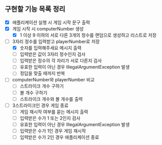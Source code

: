 ## 구현할 기능 목록 정리

- [x] 애플리케이션 실행 시 게임 시작 문구 출력
- [x] 게임 시작 시 computerNumber 생성
  - [x] 1 이상 9 이하의 서로 다른 3개의 정수를 랜덤으로 생성하고 리스트로 저장
- [ ] 3자리 정수를 입력받고 playerNumber로 저장
  - [x] 숫자를 입력해주세요 메시지 출력
  - [ ] 입력받은 값이 3자리 정수인지 검사
  - [ ] 입력받은 정수의 각 자리가 서로 다른지 검사
  - [ ] 유효한 입력이 아닌 경우 IllegalArgumentException 발생
  - [ ] 정답을 맞출 때까지 반복
- [ ] computerNumber와 playerNumber 비교
  - [ ] 스트라이크 개수 구하기
  - [ ] 볼 개수 구하기
  - [ ] 스트라이크 개수와 볼 개수를 출력
- [ ] 3스트라이크인 경우 게임 종료
  - [ ] 게임 재시작 여부를 묻는 메시지 출력
  - [ ] 입력받은 수가 1 또는 2인지 검사
  - [ ] 유효한 입력이 아닌 경우 IllegalArgumentException 발생
  - [ ] 입력받은 수가 1인 경우 게임 재시작
  - [ ] 입력받은 수가 2인 경우 애플리케이션 종료
